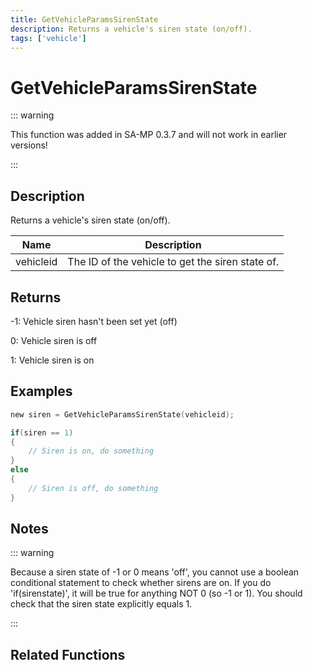 ```yaml
---
title: GetVehicleParamsSirenState
description: Returns a vehicle's siren state (on/off).
tags: ['vehicle']
---
```


# GetVehicleParamsSirenState

<TagLinks />

::: warning

This function was added in SA-MP 0.3.7 and will not work in earlier versions!

:::

## Description

Returns a vehicle's siren state (on/off).


| Name | Description |
|------|-------------|
|vehicleid | The ID of the vehicle to get the siren state of.|


## Returns

 -1: Vehicle siren hasn't been set yet (off)

 0: Vehicle siren is off

 1: Vehicle siren is on


## Examples


```c
new siren = GetVehicleParamsSirenState(vehicleid);

if(siren == 1)
{
    // Siren is on, do something
}
else
{
    // Siren is off, do something
}
```


## Notes

::: warning

Because a siren state of -1 or 0 means 'off', you cannot use a boolean conditional statement to check whether sirens are on. If you do 'if(sirenstate)', it will be true for anything NOT 0 (so -1 or 1). You should check that the siren state explicitly equals 1.

:::


## Related Functions


